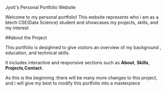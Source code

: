 Jyoti's Personal Portfolio Website


Welcome to my personal portfolio!
This website represents who i am as a btech CSE(Data Science) student and showcases my projects, skills, and my interest


##about the Project


This portfolio is desighned to give visitors an overview of my background , education, and technical skills.

It includes interactive and responsive sections such as **About**, **Skills**, **Projects**,**Contact**.

As this is the beginning :there will be many more changes to this project, and i will give my best to modify this portfolio into a masterpiece
